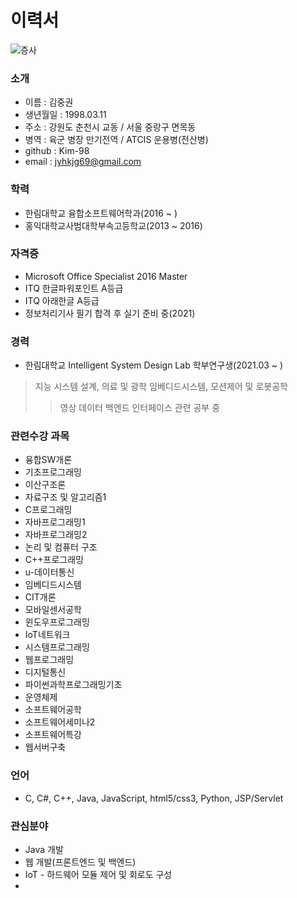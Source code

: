 # 이력서
![증사](https://user-images.githubusercontent.com/67696918/117563458-f5ec5080-b0e0-11eb-992b-5ed6b3692985.png)

### 소개
* 이름 : 김중권
* 생년월일 : 1998.03.11
* 주소 : 강원도 춘천시 교동 / 서울 중랑구 면목동
* 병역 : 육군 병장 만기전역 / ATCIS 운용병(전산병)
* github : Kim-98
* email : jyhkjg69@gmail.com

### 학력
* 한림대학교 융합소프트웨어학과(2016 ~ )
* 홍익대학교사범대학부속고등학교(2013 ~ 2016)

### 자격증
* Microsoft Office Specialist 2016 Master
* ITQ 한글파워포인트 A등급
* ITQ 아래한글 A등급
* 정보처리기사 필기 합격 후 실기 준비 중(2021)

### 경력
* 한림대학교 Intelligent System Design Lab 학부연구생(2021.03 ~ )
> 지능 시스템 설계, 의료 및 광학 임베디드시스템, 모션제어 및 로봇공학
>> 영상 데이터 백엔드 인터페이스 관련 공부 중

### 관련수강 과목
* 융합SW개론
* 기초프로그래밍
* 이산구조론
* 자료구조 및 알고리즘1
* C프로그래밍
* 자바프로그래밍1
* 자바프로그래밍2
* 논리 및 컴퓨터 구조
* C++프로그래밍
* u-데이터통신
* 임베디드시스템
* CIT개론
* 모바일센서공학
* 윈도우프로그래밍
* IoT네트워크
* 시스템프로그래밍
* 웹프로그래밍
* 디지털통신
* 파이썬과학프로그래밍기초
* 운영체제
* 소프트웨어공학
* 소프트웨어세미나2
* 소프트웨어특강
* 웹서버구축

### 언어
* C, C#, C++, Java, JavaScript, html5/css3, Python, JSP/Servlet

### 관심분야
* Java 개발
* 웹 개발(프론트엔드 및 백엔드)
* IoT - 하드웨어 모듈 제어 및 회로도 구성
* 
